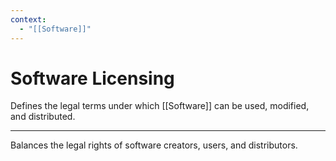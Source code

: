 ```yaml
---
context:
  - "[[Software]]"
---
```


# Software Licensing

Defines the legal terms under which [[Software]] can be used, modified, and distributed.

---

Balances the legal rights of software creators, users, and distributors.
